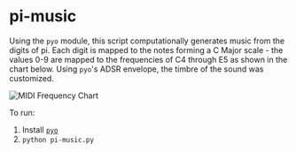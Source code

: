 # pi-music
Using the `pyo` module, this script computationally generates music from the digits of pi.  Each digit is mapped to the notes forming a C Major scale - the values 0-9 are mapped to the frequencies of C4 through E5 as shown in the chart below.  Using `pyo`'s ADSR envelope, the timbre of the sound was customized.  

![](http://newt.phys.unsw.edu.au/jw/graphics/notes.GIF "MIDI Frequency Chart")

To run:

1. Install [`pyo`](http://ajaxsoundstudio.com/software/pyo/)
2. `python pi-music.py`




